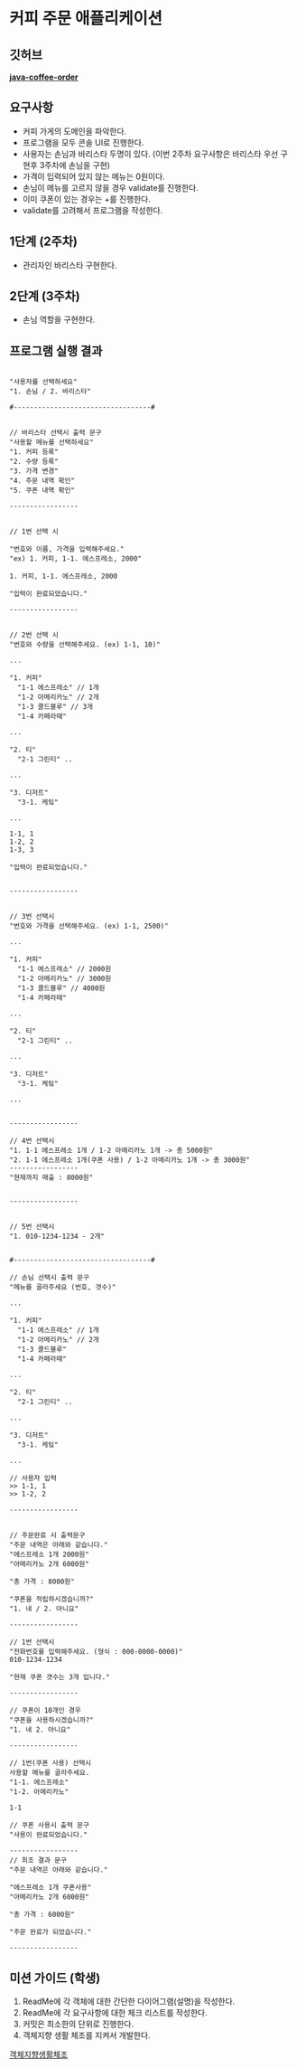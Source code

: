 # 커피 주문 애플리케이션

## 깃허브
**[java-coffee-order](https://github.com/programmers-lecture/java-coffee-order)**

## 요구사항

- 커피 가게의 도메인을 파악한다.
- 프로그램을 모두 콘솔 UI로 진행한다.
- 사용자는 손님과 바리스타 두명이 있다. (이번 2주차 요구사항은 바리스타 우선 구현후 3주차에 손님을 구현)
- 가격이 입력되어 있지 않는 메뉴는 0원이다.
- 손님이 메뉴를 고르지 않을 경우 validate를 진행한다.
- 이미 쿠폰이 있는 경우는 +를 진행한다.
- validate를 고려해서 프로그램을 작성한다.

## 1단계 (2주차)
- 관리자인 바리스타 구현한다.

## 2단계 (3주차)
- 손님 역할을 구현한다.

## 프로그램 실행 결과

```

"사용자를 선택하세요"
"1. 손님 / 2. 바리스타"

#----------------------------------#


// 바리스타 선택시 출력 문구
"사용할 메뉴를 선택하세요"
"1. 커피 등록"
"2. 수량 등록"
"3. 가격 변경"
"4. 주문 내역 확인"
"5. 쿠폰 내역 확인"

-----------------


// 1번 선택 시

"번호와 이름, 가격을 입력해주세요."
"ex) 1. 커피, 1-1. 에스프레소, 2000"

1. 커피, 1-1. 에스프레소, 2000

"입력이 완료되었습니다."

-----------------


// 2번 선택 시
"번호와 수량을 선택해주세요. (ex) 1-1, 10)"

...

"1. 커피"
  "1-1 에스프레소" // 1개
  "1-2 아메리카노" // 2개
  "1-3 콜드블루" // 3개
  "1-4 카페라떼"

...

"2. 티"
  "2-1 그린티" ..

...

"3. 디저트"
  "3-1. 케잌"

...

1-1, 1
1-2, 2
1-3, 3

"입력이 완료되었습니다."


-----------------


// 3번 선택시
"번호와 가격을 선택해주세요. (ex) 1-1, 2500)"

...

"1. 커피"
  "1-1 에스프레소" // 2000원
  "1-2 아메리카노" // 3000원
  "1-3 콜드블루" // 4000원
  "1-4 카페라떼"

...

"2. 티"
  "2-1 그린티" ..

...

"3. 디저트"
  "3-1. 케잌"

...


-----------------

// 4번 선택시
"1. 1-1 에스프레소 1개 / 1-2 아메리카노 1개 -> 총 5000원"
"2. 1-1 에스프레소 1개(쿠폰 사용) / 1-2 아메리카노 1개 -> 총 3000원"
-----------------
"현재까지 매출 : 8000원"


-----------------


// 5번 선택시
"1. 010-1234-1234 - 2개"


#----------------------------------#

// 손님 선택시 출력 문구
"메뉴를 골라주세요 (번호, 갯수)"

...

"1. 커피"
  "1-1 에스프레소" // 1개
  "1-2 아메리카노" // 2개
  "1-3 콜드블루"
  "1-4 카페라떼"

...

"2. 티"
  "2-1 그린티" ..

...

"3. 디저트"
  "3-1. 케잌"

...

// 사용자 입력
>> 1-1, 1
>> 1-2, 2

-----------------


// 주문완료 시 출력문구
"주문 내역은 아래와 같습니다."
"에스프레소 1개 2000원"
"아메리카노 2개 6000원"

"총 가격 : 8000원"

"쿠폰을 적립하시겠습니까?"
"1. 네 / 2. 아니요"

-----------------

// 1번 선택시
"전화번호를 입력해주세요. (형식 : 000-0000-0000)"
010-1234-1234

"현재 쿠폰 갯수는 3개 입니다."

-----------------

// 쿠폰이 10개인 경우
"쿠폰을 사용하시겠습니까?"
"1. 네 2. 아니요"

-----------------

// 1번(쿠폰 사용) 선택시
사용할 메뉴를 골라주세요.
"1-1. 에스프레소"
"1-2. 아메리카노"

1-1

// 쿠폰 사용시 출력 문구
"사용이 완료되었습니다."

-----------------
// 최조 결과 문구
"주문 내역은 아래와 같습니다."

"에스프레소 1개 쿠폰사용"
"아메리카노 2개 6000원"

"총 가격 : 6000원"

"주문 완료가 되었습니다."

-----------------

```

## 미션 가이드 (학생)

1. ReadMe에 각 객체에 대한 간단한 다이어그램(설명)을 작성한다.
2. ReadMe에 각 요구사항에 대한 체크 리스트를 작성한다.
3. 커밋은 최소한의 단위로 진행한다.
4. 객체지향 생활 체조를 지켜서 개발한다.

[객체지향생활체조](https://developerfarm.wordpress.com/2012/02/03/object_calisthenics_summary/)

